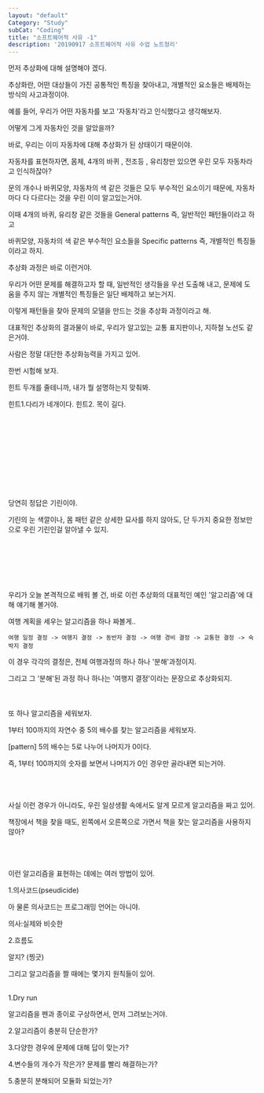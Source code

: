 ```yaml
---
layout: "default"
Category: "Study"
subCat: "Coding"
title: "소프트웨어적 사유 -1"
description: '20190917 소프트웨어적 사유 수업 노트정리'
---
```


먼저 추상화에 대해 설명해야 겠다.

추상화란, 어떤 대상들이 가진 공통적인 특징을 찾아내고, 개별적인 요소들은 배제하는 방식의 사고과정이야.

예를 들어, 우리가 어떤 자동차를 보고 '자동차'라고 인식했다고 생각해보자.

어떻게 그게 자동차인 것을 알았을까?

바로, 우리는 이미 자동차에 대해 추상화가 된 상태이기 때문이야.

자동차를 표현하자면, 몸체, 4개의 바퀴 , 전조등 , 유리창만 있으면 우린 모두 자동차라고 인식하잖아?

문의 개수나 바퀴모양, 자동차의 색 같은 것들은 모두 부수적인 요소이기 때문에, 자동차 마다 다 다르다는 것을 우린 이미 알고있는거야.

이때 4개의 바퀴, 유리창 같은 것들을 General patterns 즉, 일반적인 패턴들이라고 하고

바퀴모양, 자동차의 색 같은 부수적인 요소들을 Specific patterns 즉, 개별적인 특징들이라고 하지.

추상화 과정은 바로 이런거야.

우리가 어떤 문제를 해결하고자 할 때, 일반적인 생각들을 우선 도출해 내고, 문제에 도움을 주지 않는 개별적인 특징들은 일단 배제하고 보는거지.

이렇게 패턴들을 찾아 문제의 모델을 만드는 것을 추상화 과정이라고 해.

대표적인 추상화의 결과물이 바로, 우리가 알고있는 교통 표지판이나, 지하철 노선도 같은거야.

사람은 정말 대단한 추상화능력을 가지고 있어.

한번 시험해 보자.

힌트 두개를 줄테니까, 내가 뭘 설명하는지 맞춰봐.

힌트1.다리가 네개이다.  힌트2. 목이 길다.

<br><br><br><br><br><br><br><br><br>

당연히 정답은 기린이야.

기린의 눈 색깔이나, 몸 패턴 같은 상세한 묘사를 하지 않아도, 단 두가지 중요한 정보만으로 우린 기린인걸 알아낼 수 있지.

<br>
<br>
<br>
<br>
<br>

우리가 오늘 본격적으로 배워 볼 건, 바로 이런 추상화의 대표적인 예인 '알고리즘'에 대해 얘기해 볼거야.

여행 계획을 세우는 알고리즘을 하나 짜볼게..


~~~
여행 일정 결정 -> 여행지 결정 -> 동반자 결정 -> 여행 경비 결정 -> 교통현 결정 -> 숙박지 결정
~~~

이 경우 각각의 결정은, 전체 여행과정의 하나 하나 '분해'과정이지.

그리고 그 '분해'된 과정 하나 하나는 '여행지 결정'이라는 문장으로 추상화되지.
<br>
<br>
<br>
<br>
또 하나 알고리즘을 세워보자.

1부터 100까지의 자연수 중 5의 배수를 찾는 알고리즘을 세워보자.

[pattern] 5의 배수는 5로 나누어 나머지가 0이다.

즉, 1부터 100까지의 숫자를 보면서 나머지가 0인 경우만 골라내면 되는거야.

<br>
<br>
<br>
사실 이런 경우가 아니라도, 우린 일상생활 속에서도 알게 모르게 알고리즘을 짜고 있어.

책장에서 책을 찾을 때도, 왼쪽에서 오른쪽으로 가면서 책을 찾는 알고리즘을 사용하지 않아?

<br>
<br>
<br>
이런 알고리즘을 표현하는 데에는 여러 방법이 있어.

1.의사코드(pseudicide)

아 물론 의사코드는 프로그래밍 언어는 아니야.

의사:실제와 비슷한

2.흐름도

알지? (찡긋)


그리고 알고리즘을 짤 때에는 몇가지 원칙들이 있어.
<br>
<br>

1.Dry run

알고리즘을 펜과 종이로 구상하면서, 먼저 그려보는거야.

2.알고리즘이 충분히 단순한가?

3.다양한 경우에 문제에 대해 답이 맞는가?

4.변수들의 개수가 작은가? 문제를 빨리 해결하는가?

5.충분히 분해되어 모듈화 되었는가?
